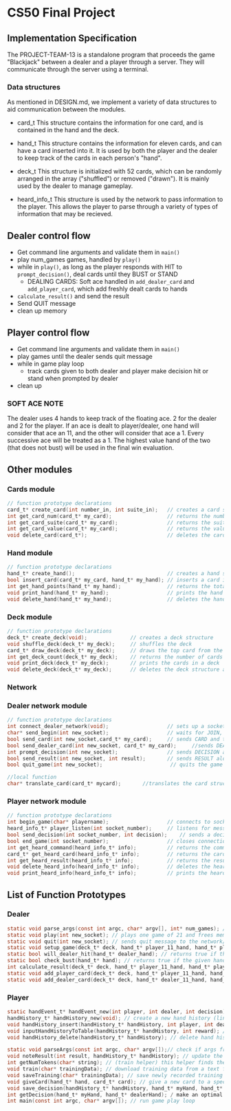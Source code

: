 # CS50 Final Project
## Implementation Specification

The PROJECT-TEAM-13 is a standalone program that proceeds the game "Blackjack" between a dealer and a player through a server. They will communicate through the server using a terminal.

### Data structures

As mentioned in DESIGN.md, we implement a variety of data structures to aid communication between the modules.

- card_t
    This structure contains the information for one card, and is contained in the hand and the deck.

- hand_t
    This structure contains the information for eleven cards, and can have a card inserted into it. It is used by both the player and the dealer to keep track of the cards in each person's "hand".

- deck_t
    This structure is initialized with 52 cards, which can be randomly arranged in the array ("shuffled") or removed ("drawn"). It is mainly used by the dealer to manage gameplay.

- heard_info_t
    This structure is used by the network to pass information to the player. This allows the player to parse through a variety of types of information that may be recieved.

## Dealer control flow
- Get command line arguments and validate them in `main()`
- play num_games games, handled by `play()`
- while in `play()`, as long as the player responds with HIT to `prompt_decision()`, deal cards until they BUST or STAND
    * DEALING CARDS: Soft ace handled in `add_dealer_card` and `add_player_card`, which add freshly dealt cards to hands
- `calculate_result()` and send the result
- Send QUIT message
- clean up memory

## Player control flow
- Get command line arguments and validate them in `main()`
- play games until the dealer sends quit message
- while in game play loop 
    - track cards given to both dealer and player
    make decision hit or stand when prompted by dealer
- clean up

### SOFT ACE NOTE
The dealer uses 4 hands to keep track of the floating ace. 2 for the dealer and 2 for the player. If an ace is dealt to player/dealer, one hand will consider that ace an 11, and the other will consider that ace a 1. Every successive ace will be treated as a 1. The highest value hand of the two (that does not bust) will be used in the final win evaluation.

## Other modules

### Cards module
```c
// function prototype declarations
card_t* create_card(int number_in, int suite_in);   // creates a card structure
int get_card_num(card_t* my_card);                  // returns the number of a card
int get_card_suite(card_t* my_card);                // returns the suite of a card
int get_card_value(card_t* my_card);                // returns the value of a card
void delete_card(card_t*);                          // deletes the card
```

### Hand module
```c
// function prototype declarations
hand_t* create_hand();                              // creates a hand structure
bool insert_card(card_t* my_card, hand_t* my_hand); // inserts a card into the hand structure
int get_hand_points(hand_t* my_hand);               // returns the total points in a hand structure
void print_hand(hand_t* my_hand);                   // prints the hand
void delete_hand(hand_t* my_hand);                  // deletes the hand and all cards contained
```

### Deck module
```c
// function prototype declarations
deck_t* create_deck(void);              // creates a deck structure
void shuffle_deck(deck_t* my_deck);     // shuffles the deck
card_t* draw_deck(deck_t* my_deck);     // draws the top card from the deck
int get_deck_count(deck_t* my_deck);    // returns the number of cards in the deck
void print_deck(deck_t* my_deck);       // prints the cards in a deck
void delete_deck(deck_t* my_deck);      // deletes the deck structure and all cards contained
```

### Network
### Dealer network module
```c
// function prototype declarations
int connect_dealer_network(void);                   // sets up a socket connection
char* send_begin(int new_socket);                   // waits for JOIN, returns player name and sends BEGIN
bool send_card(int new_socket,card_t* my_card);     // sends CARD and the card in the provided structure
bool send_dealer_card(int new_socket, card_t* my_card);     //sends DEALER and the card in the provided structure
int prompt_decision(int new_socket);                // sends DECISION and waits for a decision
bool send_result(int new_socket, int result);       // sends RESULT along with provided result
bool quit_game(int new_socket);                      // quits the game

//local function
char* translate_card(card_t* mycard);       //translates the card structure to necessary format ("Ace of Clubs")
```

### Player network module

```c
// function prototype declarations
int begin_game(char* playername);                   // connects to socket
heard_info_t* player_listen(int socket_number);     // listens for message from dealer and returns in heard_info_t structure
bool send_decision(int socket_number, int decision);    // sends a decision, where decision = 1 means HIT and decision = 2 means STAND
bool end_game(int socket_number);                   // closes connection
int get_heard_command(heard_info_t* info);          // returns the command saved in structure
card_t* get_heard_card(heard_info_t* info);         // returns the card saved in structure
int get_heard_result(heard_info_t* info);           // returns the result saved in structure
void delete_heard_info(heard_info_t* info);         // deletes the heard info structure
void print_heard_info(heard_info_t* info);          // prints the heard info structure for testing
```

## List of Function Prototypes

### Dealer

```c
static void parse_args(const int argc, char* argv[], int* num_games); // confirms that the arguments are valid
static void play(int new_socket); // plays one game of 21 and frees memory
static void quit(int new_socket); // sends quit message to the network/player
static void setup_game(deck_t* deck, hand_t* player_11_hand, hand_t* player_1_hand, hand_t* dealer_11_hand, hand_t* dealer_1_hand, int new_socket); // deals starting cards
static bool will_dealer_hit(hand_t* dealer_hand); // returns true if the dealer hand value is less than 17
static bool check_bust(hand_t* hand); // returns true if the given hand has busted
int calculate_result(deck_t* deck, hand_t* player_11_hand, hand_t* player_1_hand, hand_t* dealer_11_hand, hand_t* dealer_1_hand); // returns 1 if player won, 2 if player lost, 3 if PUSH
static void add_player_card(deck_t* deck, hand_t* player_11_hand, hand_t* player_1_hand, int new_socket); // adds newly dealt card to player hands
static void add_dealer_card(deck_t* deck, hand_t* dealer_11_hand, hand_t* dealer_1_hand, int new_socket); // adds newly dealt card to dealer hands
```


### Player
```c
static handEvent_t* handEvent_new(int player, int dealer, int decision);// create a new hand event and set values to given ints
handHistory_t* handHistory_new(void); // create a new hand history (linked list of hand events), occurs at the start of games and start of new rounds
void handHistory_insert(handHistory_t* handHistory, int player, int dealer, int decision); // insert a hand event into a given hand history
void inputHandHistoryToTable(handHistory_t* handHistory, int reward); // after a game has finished save the hand history and outcome (reward) to the data tables
void handHistory_delete(handHistory_t* handHistory); // delete hand history and its contents
```

```c
static void parseArgs(const int argc, char* argv[]);// check if args from command line are valid
void noteResult(int result, handHistory_t* handHistory); // update the training data chart based on round just played
int getNumTokens(char* string); // (train helper) this helper finds the number of words in a line of text and is used to minmize the amount of slots we make in arrays
void train(char* trainingData); // download training data from a text file to tables
void saveTraining(char* trainingData); // save newly recorded training table into a text file
void giveCard(hand_t* hand, card_t* card); // give a new card to a specified hand
void save_decision(handHistory_t* handHistory, hand_t* myHand, hand_t* dealerHand, int decision); // if you make a decision call this function to save the evemnt into hand history 
int getDecision(hand_t* myHand, hand_t* dealerHand); / make an optimal hit or stand decision based on current hand values
int main(const int argc, char* argv[]); // run game play loop
```

